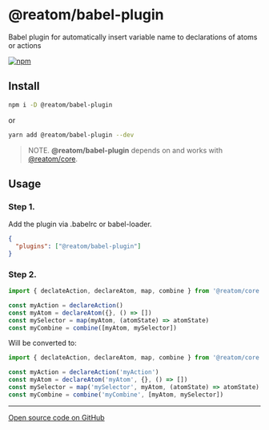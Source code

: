 # @reatom/babel-plugin

Babel plugin for automatically insert variable name to declarations of atoms or actions

[![npm](https://img.shields.io/npm/v/@reatom/babel-plugin?style=flat-square)](https://www.npmjs.com/package/@reatom/babel-plugin)

## Install

```sh
npm i -D @reatom/babel-plugin
```

or

```sh
yarn add @reatom/babel-plugin --dev
```

> NOTE. **@reatom/babel-plugin** depends on and works with [@reatom/core](https://reatom.js.org/#/reatom-core).

## Usage

### Step 1.

Add the plugin via .babelrc or babel-loader.

```json
{
  "plugins": ["@reatom/babel-plugin"]
}
```

### Step 2.

```js
import { declateAction, declareAtom, map, combine } from '@reatom/core'

const myAction = declareAction()
const myAtom = declareAtom({}, () => [])
const mySelector = map(myAtom, (atomState) => atomState)
const myCombine = combine([myAtom, mySelector])
```

Will be converted to:

```js
import { declateAction, declareAtom, map, combine } from '@reatom/core'

const myAction = declareAction('myAction')
const myAtom = declareAtom('myAtom', {}, () => [])
const mySelector = map('mySelector', myAtom, (atomState) => atomState)
const myCombine = combine('myCombine', [myAtom, mySelector])
```

---

[Open source code on GitHub](https://github.com/artalar/reatom/tree/master/packages/babel-plugin)
